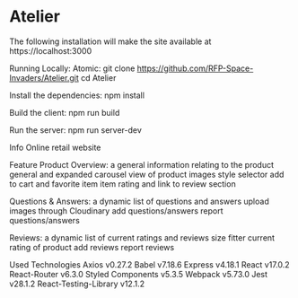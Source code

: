 # Atelier        
The following installation will make the site available at https://localhost:3000

Running Locally:
Atomic: git clone https://github.com/RFP-Space-Invaders/Atelier.git
cd Atelier

Install the dependencies:
npm install

Build the client:
npm run build

Run the server:
npm run server-dev

Info
Online retail website

Feature
Product Overview: a general information relating to the product
general and expanded carousel view of product images
style selector
add to cart and favorite item
item rating and link to review section

Questions & Answers: a dynamic list of questions and answers
upload images through Cloudinary
add questions/answers
report questions/answers


Reviews: a dynamic list of current ratings and reviews
size fitter
current rating of product
add reviews
report reviews

Used Technologies
Axios v0.27.2
Babel v7.18.6
Express v4.18.1
React v17.0.2
React-Router v6.3.0
Styled Components v5.3.5
Webpack v5.73.0
Jest v28.1.2
React-Testing-Library v12.1.2
